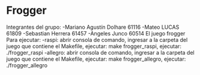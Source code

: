 # Frogger
Integrantes del grupo:
-Mariano Agustín Dolhare 61116
-Mateo LUCAS 61809
-Sebastian Herrera 61457
-Angeles Junco 60514
El juego frogger
Para ejecutar: 
  -raspi: abrir consola de comando, ingresar a la  carpeta del juego que contiene el Makefile, ejecutar: make frogger_raspi, ejecutar: ./frogger_raspi
  -allegro: abrir consola de comando, ingresar a la  carpeta del juego que contiene el Makefile, ejecutar: make frogger_allegro, ejecutar: ./frogger_allegro

